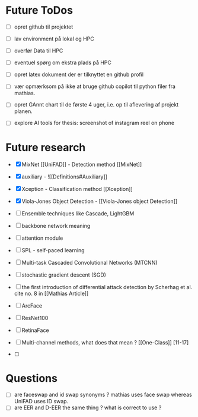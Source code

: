 # Future ToDos
- [ ] opret github til projektet
- [ ] lav environment på lokal og HPC 
- [ ] overfør Data til HPC 
- [ ] eventuel spørg om ekstra plads på HPC 
- [ ] opret latex dokument der er tilknyttet en github profil 
- [ ] vær opmærksom på ikke at bruge github copilot til python filer fra mathias. 
- [ ] opret GAnnt chart til de første 4 uger, i.e. op til aflevering af projekt planen. 
- [ ] explore AI tools for thesis: screenshot of instagram reel on phone 


# Future research
- [x] MixNet [[UniFAD]]
      - Detection method [[MixNet]]
- [x] auxiliary
      - ![[Definitions#Auxiliary]] 
 
- [x] Xception
      - Classification method [[Xception]]
- [x] Viola-Jones Object Detection
      - [[Viola-Jones object Detection]]
- [ ] Ensemble techniques like Cascade, LightGBM
- [ ] backbone network meaning 
- [ ] attention module 
- [ ] SPL - self-paced learning
- [ ] Multi-task Cascaded Convolutional Networks (MTCNN)
- [ ] stochastic gradient descent (SGD)
- [ ] the first introduction of differential attack detection by Scherhag et al. cite no. 8 in [[Mathias Article]]
- [ ] ArcFace
- [ ] ResNet100
- [ ] RetinaFace
- [ ] Multi-channel methods, what does that mean ? [[One-Class]] [11-17]
- [ ] 

# Questions
- [ ] are faceswap and id swap synonyms ? mathias uses face swap whereas UniFAD uses ID swap. 
- [ ] are EER and D-EER the same thing ? what is correct to use ? 
